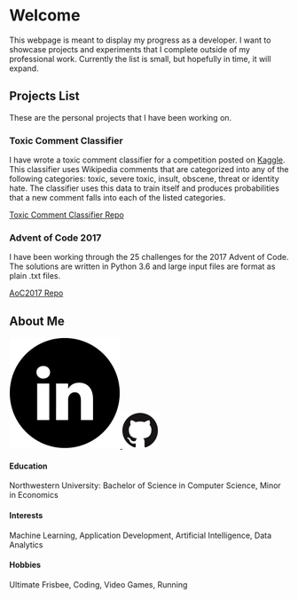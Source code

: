 # Welcome

This webpage is meant to display my progress as a developer. I want to showcase projects and experiments that I complete outside of my professional work. Currently the list is small, but hopefully in time, it will expand.

## Projects List
These are the personal projects that I have been working on.


### Toxic Comment Classifier
I have wrote a toxic comment classifier for a competition posted on [Kaggle](kaggle.com). This classifier uses Wikipedia comments that are categorized into any of the following categories: toxic, severe toxic, insult, obscene, threat or identity hate. The classifier uses this data to train itself and produces probabilities that a new comment falls into each of the listed categories.  

[Toxic Comment Classifier Repo](https://kubz113.github.io/Toxic-Comment-Classification/)

### Advent of Code 2017
I have been working through the 25 challenges for the 2017 Advent of Code. The solutions are written in Python 3.6 and large input files are format as plain .txt files. 

[AoC2017 Repo](https://kubz113.github.io/adventOfCode2017/)


## About Me

<a href = "https://www.linkedin.com/in/jakub-jezusek">
  <img id="linkedIn" src="/200px-CIS-A2K_Linkedin_Icon_(Black).svg.png"/>
</a>
<a href = "https://github.com/kubz113">
  <img id="linkedIn" src="/GitHub-Mark-64px.png"/>
</a>

#### Education

Northwestern University: Bachelor of Science in Computer Science, Minor in Economics

#### Interests

Machine Learning, Application Development, Artificial Intelligence, Data Analytics 

#### Hobbies

Ultimate Frisbee, Coding, Video Games, Running


